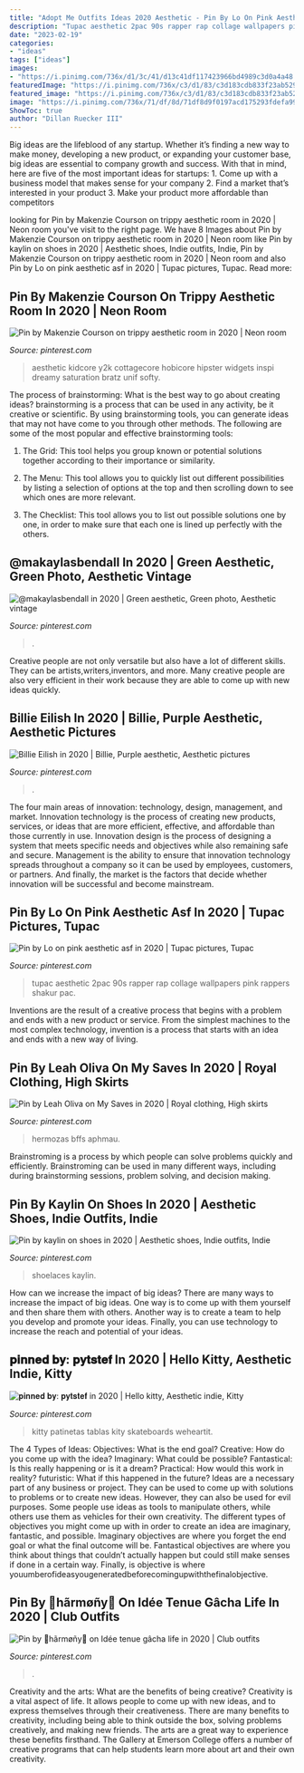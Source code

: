 ```yaml
---
title: "Adopt Me Outfits Ideas 2020 Aesthetic - Pin By Lo On Pink Aesthetic Asf In 2020"
description: "Tupac aesthetic 2pac 90s rapper rap collage wallpapers pink rappers shakur pac"
date: "2023-02-19"
categories:
- "ideas"
tags: ["ideas"]
images:
- "https://i.pinimg.com/736x/d1/3c/41/d13c41df117423966bd4989c3d0a4a48.jpg"
featuredImage: "https://i.pinimg.com/736x/c3/d1/83/c3d183cdb833f23ab529acba7d0abf81.jpg"
featured_image: "https://i.pinimg.com/736x/c3/d1/83/c3d183cdb833f23ab529acba7d0abf81.jpg"
image: "https://i.pinimg.com/736x/71/df/8d/71df8d9f0197acd175293fdefa99abd0.jpg"
ShowToc: true
author: "Dillan Ruecker III"
---
```



Big ideas are the lifeblood of any startup. Whether it’s finding a new way to make money, developing a new product, or expanding your customer base, big ideas are essential to company growth and success. With that in mind, here are five of the most important ideas for startups: 1. Come up with a business model that makes sense for your company 2. Find a market that’s interested in your product 3. Make your product more affordable than competitors 
	

		
looking for Pin by Makenzie Courson on trippy aesthetic room in 2020 | Neon room you've visit to the right page. We have 8 Images about Pin by Makenzie Courson on trippy aesthetic room in 2020 | Neon room like Pin by kaylin on shoes in 2020 | Aesthetic shoes, Indie outfits, Indie, Pin by Makenzie Courson on trippy aesthetic room in 2020 | Neon room and also Pin by Lo on pink aesthetic asf in 2020 | Tupac pictures, Tupac. Read more:
		
    
## Pin By Makenzie Courson On Trippy Aesthetic Room In 2020 | Neon Room

<img loading=lazy src="https://i.pinimg.com/736x/d1/3c/41/d13c41df117423966bd4989c3d0a4a48.jpg" onerror="this.onerror=null;this.src='https://tse2.mm.bing.net/th?id=OIP.h4bAETLAIlG63SZ4yONwfgHaJ3&amp;pid=15.1';" alt="Pin by Makenzie Courson on trippy aesthetic room in 2020 | Neon room">

_Source: pinterest.com_

>aesthetic kidcore y2k cottagecore hobicore hipster widgets inspi dreamy saturation bratz unif softy. 

	

The process of brainstorming: What is the best way to go about creating ideas?
brainstorming is a process that can be used in any activity, be it creative or scientific. By using brainstorming tools, you can generate ideas that may not have come to you through other methods. The following are some of the most popular and effective brainstorming tools:
1. The Grid: This tool helps you group known or potential solutions together according to their importance or similarity.

2. The Menu: This tool allows you to quickly list out different possibilities by listing a selection of options at the top and then scrolling down to see which ones are more relevant.

3. The Checklist: This tool allows you to list out possible solutions one by one, in order to make sure that each one is lined up perfectly with the others.

    
## @makaylasbendall In 2020 | Green Aesthetic, Green Photo, Aesthetic Vintage

<img loading=lazy src="https://i.pinimg.com/736x/6e/00/58/6e0058b9dbc62084c3d3207e1c83fd50.jpg" onerror="this.onerror=null;this.src='https://tse3.mm.bing.net/th?id=OIP.2I7JPula7qi8UXyj4z51mwHaHa&amp;pid=15.1';" alt="@makaylasbendall in 2020 | Green aesthetic, Green photo, Aesthetic vintage">

_Source: pinterest.com_

>. 

	

Creative people are not only versatile but also have a lot of different skills. They can be artists,writers,inventors, and more. Many creative people are also very efficient in their work because they are able to come up with new ideas quickly.

    
## Billie Eilish In 2020 | Billie, Purple Aesthetic, Aesthetic Pictures

<img loading=lazy src="https://i.pinimg.com/736x/89/dd/d9/89ddd9bef735ecd9ff1554a760376598.jpg" onerror="this.onerror=null;this.src='https://tse3.mm.bing.net/th?id=OIP.FxEBTK11NwF_7Ba2hfyLBwHaHa&amp;pid=15.1';" alt="Billie Eilish in 2020 | Billie, Purple aesthetic, Aesthetic pictures">

_Source: pinterest.com_

>. 

	

The four main areas of innovation: technology, design, management, and market.
Innovation technology is the process of creating new products, services, or ideas that are more efficient, effective, and affordable than those currently in use. Innovation design is the process of designing a system that meets specific needs and objectives while also remaining safe and secure. Management is the ability to ensure that innovation technology spreads throughout a company so it can be used by employees, customers, or partners. And finally, the market is the factors that decide whether innovation will be successful and become mainstream.

    
## Pin By Lo On Pink Aesthetic Asf In 2020 | Tupac Pictures, Tupac

<img loading=lazy src="https://i.pinimg.com/736x/c3/d1/83/c3d183cdb833f23ab529acba7d0abf81.jpg" onerror="this.onerror=null;this.src='https://tse1.mm.bing.net/th?id=OIP.wY0-vB7K6q0G6vmDVNLBpAHaLk&amp;pid=15.1';" alt="Pin by Lo on pink aesthetic asf in 2020 | Tupac pictures, Tupac">

_Source: pinterest.com_

>tupac aesthetic 2pac 90s rapper rap collage wallpapers pink rappers shakur pac. 

	

Inventions are the result of a creative process that begins with a problem and ends with a new product or service. From the simplest machines to the most complex technology, invention is a process that starts with an idea and ends with a new way of living.

    
## Pin By Leah Oliva On My Saves In 2020 | Royal Clothing, High Skirts

<img loading=lazy src="https://i.pinimg.com/736x/a9/f6/89/a9f68935b29ed6e26e9069061746a01f.jpg" onerror="this.onerror=null;this.src='https://tse4.mm.bing.net/th?id=OIP.sHKTWSx1nZKCpeUoQ2CSLwHaHa&amp;pid=15.1';" alt="Pin by Leah Oliva on My Saves in 2020 | Royal clothing, High skirts">

_Source: pinterest.com_

>hermozas bffs aphmau. 

	

Brainstroming is a process by which people can solve problems quickly and efficiently. Brainstroming can be used in many different ways, including during brainstorming sessions, problem solving, and decision making.

    
## Pin By Kaylin On Shoes In 2020 | Aesthetic Shoes, Indie Outfits, Indie

<img loading=lazy src="https://i.pinimg.com/736x/b7/28/56/b72856dad5a0f4ef84780002922e859c.jpg" onerror="this.onerror=null;this.src='https://tse2.mm.bing.net/th?id=OIP.B6B3kaAlvWuGO9tiYSqvaAHaJ3&amp;pid=15.1';" alt="Pin by kaylin on shoes in 2020 | Aesthetic shoes, Indie outfits, Indie">

_Source: pinterest.com_

>shoelaces kaylin. 

	

How can we increase the impact of big ideas?
There are many ways to increase the impact of big ideas. One way is to come up with them yourself and then share them with others. Another way is to create a team to help you develop and promote your ideas. Finally, you can use technology to increase the reach and potential of your ideas.

    
## 𝐩𝐢𝐧𝐧𝐞𝐝 𝐛𝐲: 𝐩𝐲𝐭𝐬𝐭𝐞𝐟 In 2020 | Hello Kitty, Aesthetic Indie, Kitty

<img loading=lazy src="https://i.pinimg.com/736x/71/df/8d/71df8d9f0197acd175293fdefa99abd0.jpg" onerror="this.onerror=null;this.src='https://tse2.mm.bing.net/th?id=OIP.j33M55L4jd4xqZRERML6lwHaFc&amp;pid=15.1';" alt="𝐩𝐢𝐧𝐧𝐞𝐝 𝐛𝐲: 𝐩𝐲𝐭𝐬𝐭𝐞𝐟 in 2020 | Hello kitty, Aesthetic indie, Kitty">

_Source: pinterest.com_

>kitty patinetas tablas kity skateboards weheartit. 

	

The 4 Types of Ideas: Objectives: What is the end goal? Creative: How do you come up with the idea? Imaginary: What could be possible? Fantastical: Is this really happening or is it a dream? Practical: How would this work in reality? futuristic: What if this happened in the future?
Ideas are a necessary part of any business or project. They can be used to come up with solutions to problems or to create new ideas. However, they can also be used for evil purposes. Some people use ideas as tools to manipulate others, while others use them as vehicles for their own creativity. 
The different types of objectives you might come up with in order to create an idea are imaginary, fantastic, and possible. Imaginary objectives are where you forget the end goal or what the final outcome will be. Fantastical objectives are where you think about things that couldn’t actually happen but could still make senses if done in a certain way. Finally, is objective is where youumberofideasyougeneratedbeforecomingupwiththefinalobjective.

    
## Pin By 🥞hãrmøñy🥞 On Idée Tenue Gâcha Life In 2020 | Club Outfits

<img loading=lazy src="https://i.pinimg.com/736x/ba/6c/94/ba6c943a8dfb3626619b026514c75cbc.jpg" onerror="this.onerror=null;this.src='https://tse3.mm.bing.net/th?id=OIP.TnKnxmkrNzWyy-Ul-AJzdAHaD5&amp;pid=15.1';" alt="Pin by 🥞hãrmøñy🥞 on Idée tenue gâcha life in 2020 | Club outfits">

_Source: pinterest.com_

>. 

	

Creativity and the arts: What are the benefits of being creative?
Creativity is a vital aspect of life. It allows people to come up with new ideas, and to express themselves through their creativeness. There are many benefits to creativity, including being able to think outside the box, solving problems creatively, and making new friends. The arts are a great way to experience these benefits firsthand. The Gallery at Emerson College offers a number of creative programs that can help students learn more about art and their own creativity.

